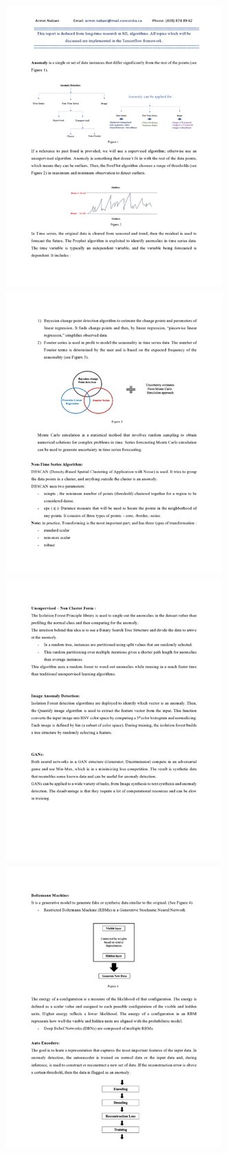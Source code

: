 ![Alt text](page0001.jpg) 

![Alt text](page0002.jpg) 

![Alt text](page0003.jpg) 

![Alt text](page0004.jpg)